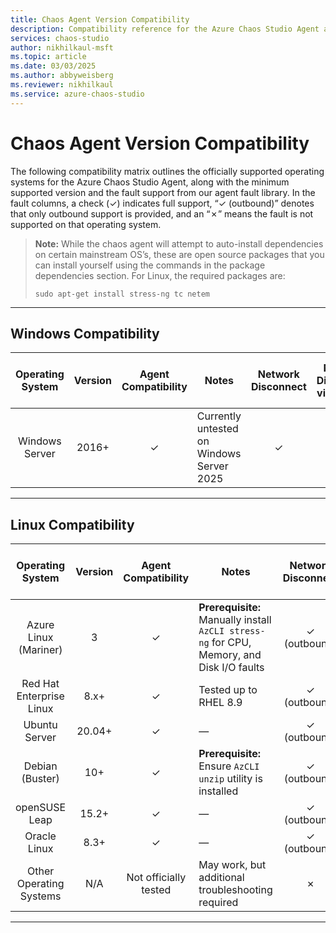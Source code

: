 ```yaml
---
title: Chaos Agent Version Compatibility
description: Compatibility reference for the Azure Chaos Studio Agent across operating systems, fault differences, and package dependencies.
services: chaos-studio
author: nikhilkaul-msft
ms.topic: article
ms.date: 03/03/2025
ms.author: abbyweisberg
ms.reviewer: nikhilkaul
ms.service: azure-chaos-studio
---
```


# Chaos Agent Version Compatibility

The following compatibility matrix outlines the officially supported operating systems for the Azure Chaos Studio Agent, along with the minimum supported version and the fault support from our agent fault library. In the fault columns, a check (✓) indicates full support, “✓ (outbound)” denotes that only outbound support is provided, and an “✗” means the fault is not supported on that operating system.

> **Note:** While the chaos agent will attempt to auto-install dependencies on certain mainstream OS’s, these are open source packages that you can install yourself using the commands in the package dependencies section. For Linux, the required packages are:
> 
> ```AzCLI
> sudo apt-get install stress-ng tc netem
> ```

---

## Windows Compatibility

| Operating System      | Version  | Agent Compatibility | Notes                                                                                                  | Network Disconnect | Network Disconnect via Firewall | Network Latency | Network Packet Loss | Network Isolation | DNS Failure | CPU Pressure | Physical Memory Pressure | Virtual Memory Pressure | Disk IO Pressure | Stop Service | Kill Process | Pause Process | Time Change | Arbitrary Stress-ng Stressor |
|:---------------------:|:--------:|:-------------------:|--------------------------------------------------------------------------------------------------------|:------------------:|:-------------------------------:|:---------------:|:-------------------:|:-----------------:|:-----------:|:------------:|:------------------------:|:-----------------------:|:----------------:|:------------:|:------------:|:-------------:|:-----------:|:----------------------------:|
| Windows Server | 2016+    | ✓                   | Currently untested on Windows Server 2025                                                                         | ✓                | ✓                              | ✓              | ✓                   | ✓                | ✓           | ✓            | ✓                      | ✓                     | ✓               | ✓            | ✓            | ✓           | ✓         | ✗                          |

---

## Linux Compatibility

| Operating System                | Version  | Agent Compatibility   | Notes                                                                                                                      | Network Disconnect  | Network Disconnect via Firewall | Network Latency  | Network Packet Loss  | Network Isolation  | DNS Failure | CPU Pressure | Physical Memory Pressure | Virtual Memory Pressure | Linux Disk IO Pressure | Stop Service | Kill Process | Pause Process | Time Change | Arbitrary Stress-ng Stressor |
|:-------------------------------:|:--------:|:---------------------:|----------------------------------------------------------------------------------------------------------------------------|:-------------------:|:-------------------------------:|:----------------:|:--------------------:|:------------------:|:-----------:|:------------:|:------------------------:|:-----------------------:|:----------------------:|:------------:|:------------:|:-------------:|:-----------:|:----------------------------:|
| Azure Linux (Mariner)           | 3 | ✓                     | **Prerequisite:** Manually install ```AzCLI stress-ng``` for CPU, Memory, and Disk I/O faults                            | ✓ (outbound)           | ✗                              | ✓ (outbound)        | ✓ (outbound)              | ✓ (outbound)          | ✗           | ✓            | ✓                      | ✗                     | ✓                    | ✓            | ✓            | ✗           | ✗         | ✓                          |
| Red Hat Enterprise Linux    | 8.x+    | ✓                     | Tested up to RHEL 8.9                                                                                                      | ✓ (outbound)           | ✗                              | ✓ (outbound)        | ✓ (outbound)              | ✓ (outbound)          | ✗           | ✓            | ✓                      | ✗                     | ✓                    | ✓            | ✓            | ✗           | ✗         | ✓                          |
| Ubuntu Server      | 20.04+  | ✓                     | —                                                                                                                          | ✓ (outbound)           | ✗                              | ✓ (outbound)        | ✓ (outbound)              | ✓ (outbound)          | ✗           | ✓            | ✓                      | ✗                     | ✓                    | ✓            | ✓            | ✗           | ✗         | ✓                          |
| Debian (Buster)              | 10+     | ✓                     | **Prerequisite:** Ensure ```AzCLI unzip``` utility is installed                                                            | ✓ (outbound)           | ✗                              | ✓ (outbound)        | ✓ (outbound)              | ✓ (outbound)          | ✗           | ✓            | ✓                      | ✗                     | ✓                    | ✓            | ✓            | ✗           | ✗         | ✓                          |
| openSUSE Leap              | 15.2+   | ✓                     | —                                                                                                                          | ✓ (outbound)           | ✗                              | ✓ (outbound)        | ✓ (outbound)              | ✓ (outbound)          | ✗           | ✓            | ✓                      | ✗                     | ✓                    | ✓            | ✓            | ✗           | ✗         | ✓                          |
| Oracle Linux                | 8.3+    | ✓                     | —                                                                                                                          | ✓ (outbound)           | ✗                              | ✓ (outbound)        | ✓ (outbound)              | ✓ (outbound)          | ✗           | ✓            | ✓                      | ✗                     | ✓                    | ✓            | ✓            | ✗           | ✗         | ✓                          |
| Other Operating Systems         | N/A     | Not officially tested | May work, but additional troubleshooting required                                                                        | ✗                 | ✗                              | ✗              | ✗                    | ✗                | ✗           | ✗            | ✗                      | ✗                     | ✗                    | ✗            | ✗            | ✗           | ✗         | ✗                          |

---
